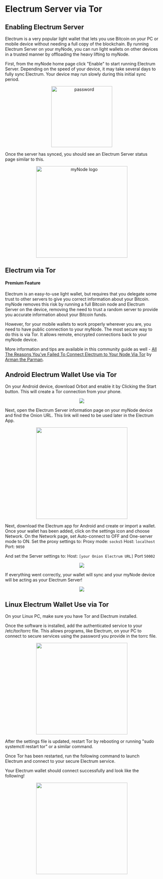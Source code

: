 # Electrum Server via Tor

## Enabling Electrum Server

Electrum is a very popular light wallet that lets you use Bitcoin on your PC or mobile device without needing a full copy of the blockchain. By running Electrum Server on your myNode, you can run light wallets on other devices in a trusted manner by offloading the heavy lifting to myNode.

First, from the myNode home page click "Enable" to start running Electrum Server. Depending on the speed of your device, it may take several days to fully sync Electrum. Your device may run slowly during this initial sync period.

<center>
  <figure>
    <img src="/images/bitcoin/electrum-1.png" alt="password" style="width: 200px;">
  </figure>
</center>

Once the server has synced, you should see an Electrum Server status page similar to this.

<center>
  <figure>
    <img src="/images/bitcoin/electrum-2.png" alt="myNode logo" style="width: 300px;">
  </figure>
</center>

## Electrum via Tor

#### Premium Feature

Electrum is an easy-to-use light wallet, but requires that you delegate some trust to other servers to give you correct information about your Bitcoin. myNode removes this risk by running a full Bitcoin node and Electrum Server on the device, removing the need to trust a random server to provide you accurate information about your Bitcoin funds.

However, for your mobile wallets to work properly wherever you are, you need to have public connection to your myNode. The most secure way to do this is via Tor. It allows remote, encrypted connections back to your myNode device.

More information and tips are available in this community guide as well - <a href="https://armantheparman.com/tor/" target="_blank">All The Reasons You’ve Failed To Connect Electrum to Your Node Via Tor</a> by <a href="https://twitter.com/parman_the" target="_blank">Arman the Parman</a>.

## Android Electrum Wallet Use via Tor

On your Android device, download Orbot and enable it by Clicking the Start button. This will create a Tor connection from your phone.

<center>
  <figure>
    <img src="/images/remote-access-tor/remote-electrum-access-3.png" class="app_screenshot">
  </figure>
</center>

Next, open the Electrum Server information page on your myNode device and find the Onion URL. This link will need to be used later in the Electrum App.

<center>
  <figure>
    <img src="/images/bitcoin/electrum-2.png" style="width: 300px;">
  </figure>
</center>

Next, download the Electrum app for Android and create or import a wallet. Once your wallet has been added, click on the settings icon and choose Network. On the Network page, set Auto-connect to OFF and One-server mode to ON. Set the proxy settings to:
Proxy mode: `socks5`
Host: `localhost`
Port: `9050`

And set the Server settings to:
Host: `[your Onion Electrum URL]`
Port `50002`

<center>
  <figure>
    <img src="/images/remote-access-tor/remote-electrum-access-5.png" class="app_screenshot">
  </figure>
</center>

If everything went correctly, your wallet will sync and your myNode device will be acting as your Electrum Server!

<center>
  <figure>
    <img src="/images/remote-access-tor/remote-electrum-access-6.png" class="app_screenshot">
  </figure>
</center>

## Linux Electrum Wallet Use via Tor

On your Linux PC, make sure you have Tor and Electrum installed.

Once the software is installed, add the authenticated service to your /etc/tor/torrc file. This allows programs, like Electrum, on your PC to connect to secure services using the password you provide in the torrc file.

<center>
  <figure>
    <img src="/images/remote-access-tor/remote-electrum-access-7.png" style="width: 300px;">
  </figure>
</center>

After the settings file is updated, restart Tor by rebooting or running "sudo systemctl restart tor" or a similar command.

Once Tor has been restarted, run the following command to launch Electrum and connect to your secure Electrum service.

Your Electrum wallet should connect successfully and look like the following!

<center>
  <figure>
    <img src="/images/remote-access-tor/remote-electrum-access-8.png" style="width: 300px;">
  </figure>
</center>

